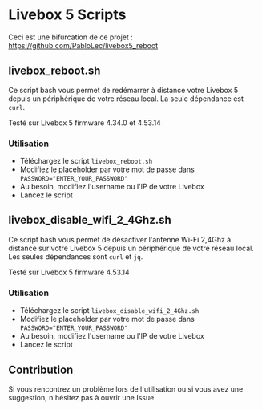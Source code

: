 # Livebox 5 Scripts

Ceci est une bifurcation de ce projet : https://github.com/PabloLec/livebox5_reboot

## livebox_reboot.sh

Ce script bash vous permet de redémarrer à distance votre Livebox 5 depuis un périphérique de votre réseau local.
La seule dépendance est `curl`.

Testé sur Livebox 5 firmware 4.34.0 et 4.53.14

### Utilisation

- Téléchargez le script `livebox_reboot.sh`
- Modifiez le placeholder par votre mot de passe dans `PASSWORD="ENTER_YOUR_PASSWORD"`
- Au besoin, modifiez l'username ou l'IP de votre Livebox
- Lancez le script

## livebox_disable_wifi_2_4Ghz.sh

Ce script bash vous permet de désactiver l'antenne Wi-Fi 2,4Ghz à distance sur votre Livebox 5 depuis un périphérique de votre réseau local.
Les seules dépendances sont `curl` et `jq`.

Testé sur Livebox 5 firmware 4.53.14

### Utilisation

- Téléchargez le script `livebox_disable_wifi_2_4Ghz.sh`
- Modifiez le placeholder par votre mot de passe dans `PASSWORD="ENTER_YOUR_PASSWORD"`
- Au besoin, modifiez l'username ou l'IP de votre Livebox
- Lancez le script

## Contribution

Si vous rencontrez un problème lors de l'utilisation ou si vous avez une suggestion, n'hésitez pas à ouvrir une Issue.
